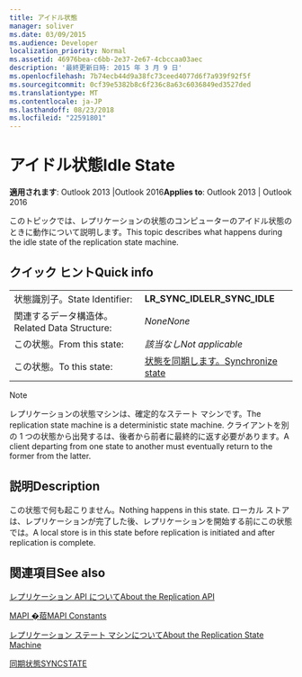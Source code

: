 ```yaml
---
title: アイドル状態
manager: soliver
ms.date: 03/09/2015
ms.audience: Developer
localization_priority: Normal
ms.assetid: 46976bea-c6bb-2e37-2e67-4cbccaa03aec
description: '最終更新日時: 2015 年 3 月 9 日'
ms.openlocfilehash: 7b74ecb44d9a38fc73ceed4077d6f7a939f92f5f
ms.sourcegitcommit: 0cf39e5382b8c6f236c8a63c6036849ed3527ded
ms.translationtype: MT
ms.contentlocale: ja-JP
ms.lasthandoff: 08/23/2018
ms.locfileid: "22591801"
---
```

# <a name="idle-state"></a><span data-ttu-id="2c2f6-103">アイドル状態</span><span class="sxs-lookup"><span data-stu-id="2c2f6-103">Idle State</span></span>

  
  
<span data-ttu-id="2c2f6-104">**適用されます**: Outlook 2013 |Outlook 2016</span><span class="sxs-lookup"><span data-stu-id="2c2f6-104">**Applies to**: Outlook 2013 | Outlook 2016</span></span> 
  
 <span data-ttu-id="2c2f6-105">このトピックでは、レプリケーションの状態のコンピューターのアイドル状態のときに動作について説明します。</span><span class="sxs-lookup"><span data-stu-id="2c2f6-105">This topic describes what happens during the idle state of the replication state machine.</span></span> 
  
## <a name="quick-info"></a><span data-ttu-id="2c2f6-106">クイック ヒント</span><span class="sxs-lookup"><span data-stu-id="2c2f6-106">Quick info</span></span>

|||
|:-----|:-----|
|<span data-ttu-id="2c2f6-107">状態識別子。</span><span class="sxs-lookup"><span data-stu-id="2c2f6-107">State Identifier:</span></span>  <br/> |<span data-ttu-id="2c2f6-108">**LR_SYNC_IDLE**</span><span class="sxs-lookup"><span data-stu-id="2c2f6-108">**LR_SYNC_IDLE**</span></span> <br/> |
|<span data-ttu-id="2c2f6-109">関連するデータ構造体。</span><span class="sxs-lookup"><span data-stu-id="2c2f6-109">Related Data Structure:</span></span>  <br/> | <span data-ttu-id="2c2f6-110">*None*</span><span class="sxs-lookup"><span data-stu-id="2c2f6-110">*None*</span></span>  <br/> |
|<span data-ttu-id="2c2f6-111">この状態。</span><span class="sxs-lookup"><span data-stu-id="2c2f6-111">From this state:</span></span>  <br/> | <span data-ttu-id="2c2f6-112">*該当なし*</span><span class="sxs-lookup"><span data-stu-id="2c2f6-112">*Not applicable*</span></span>  <br/> |
|<span data-ttu-id="2c2f6-113">この状態。</span><span class="sxs-lookup"><span data-stu-id="2c2f6-113">To this state:</span></span>  <br/> |[<span data-ttu-id="2c2f6-114">状態を同期します。</span><span class="sxs-lookup"><span data-stu-id="2c2f6-114">Synchronize state</span></span>](synchronize-state.md) <br/> |
   
> [!NOTE]
> <span data-ttu-id="2c2f6-115">レプリケーションの状態マシンは、確定的なステート マシンです。</span><span class="sxs-lookup"><span data-stu-id="2c2f6-115">The replication state machine is a deterministic state machine.</span></span> <span data-ttu-id="2c2f6-116">クライアントを別の 1 つの状態から出発するは、後者から前者に最終的に返す必要があります。</span><span class="sxs-lookup"><span data-stu-id="2c2f6-116">A client departing from one state to another must eventually return to the former from the latter.</span></span> 
  
## <a name="description"></a><span data-ttu-id="2c2f6-117">説明</span><span class="sxs-lookup"><span data-stu-id="2c2f6-117">Description</span></span>

<span data-ttu-id="2c2f6-118">この状態で何も起こりません。</span><span class="sxs-lookup"><span data-stu-id="2c2f6-118">Nothing happens in this state.</span></span> <span data-ttu-id="2c2f6-119">ローカル ストアは、レプリケーションが完了した後、レプリケーションを開始する前にこの状態では。</span><span class="sxs-lookup"><span data-stu-id="2c2f6-119">A local store is in this state before replication is initiated and after replication is complete.</span></span>
  
## <a name="see-also"></a><span data-ttu-id="2c2f6-120">関連項目</span><span class="sxs-lookup"><span data-stu-id="2c2f6-120">See also</span></span>



[<span data-ttu-id="2c2f6-121">レプリケーション API について</span><span class="sxs-lookup"><span data-stu-id="2c2f6-121">About the Replication API</span></span>](about-the-replication-api.md)
  
[<span data-ttu-id="2c2f6-122">MAPI �萔</span><span class="sxs-lookup"><span data-stu-id="2c2f6-122">MAPI Constants</span></span>](mapi-constants.md)
  
[<span data-ttu-id="2c2f6-123">レプリケーション ステート マシンについて</span><span class="sxs-lookup"><span data-stu-id="2c2f6-123">About the Replication State Machine</span></span>](about-the-replication-state-machine.md)
  
[<span data-ttu-id="2c2f6-124">同期状態</span><span class="sxs-lookup"><span data-stu-id="2c2f6-124">SYNCSTATE</span></span>](syncstate.md)

